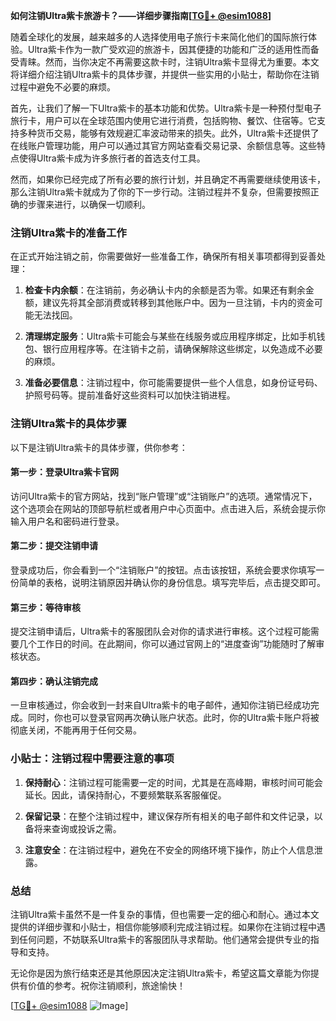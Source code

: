 **如何注销Ultra紫卡旅游卡？——详细步骤指南[[TG💪+ @esim1088](https://t.me/s/esim1088)]**

随着全球化的发展，越来越多的人选择使用电子旅行卡来简化他们的国际旅行体验。Ultra紫卡作为一款广受欢迎的旅游卡，因其便捷的功能和广泛的适用性而备受青睐。然而，当你决定不再需要这款卡时，注销Ultra紫卡显得尤为重要。本文将详细介绍注销Ultra紫卡的具体步骤，并提供一些实用的小贴士，帮助你在注销过程中避免不必要的麻烦。

首先，让我们了解一下Ultra紫卡的基本功能和优势。Ultra紫卡是一种预付型电子旅行卡，用户可以在全球范围内使用它进行消费，包括购物、餐饮、住宿等。它支持多种货币交易，能够有效规避汇率波动带来的损失。此外，Ultra紫卡还提供了在线账户管理功能，用户可以通过其官方网站查看交易记录、余额信息等。这些特点使得Ultra紫卡成为许多旅行者的首选支付工具。

然而，如果你已经完成了所有必要的旅行计划，并且确定不再需要继续使用该卡，那么注销Ultra紫卡就成为了你的下一步行动。注销过程并不复杂，但需要按照正确的步骤来进行，以确保一切顺利。

### 注销Ultra紫卡的准备工作

在正式开始注销之前，你需要做好一些准备工作，确保所有相关事项都得到妥善处理：

1. **检查卡内余额**：在注销前，务必确认卡内的余额是否为零。如果还有剩余金额，建议先将其全部消费或转移到其他账户中。因为一旦注销，卡内的资金可能无法找回。

2. **清理绑定服务**：Ultra紫卡可能会与某些在线服务或应用程序绑定，比如手机钱包、银行应用程序等。在注销卡之前，请确保解除这些绑定，以免造成不必要的麻烦。

3. **准备必要信息**：注销过程中，你可能需要提供一些个人信息，如身份证号码、护照号码等。提前准备好这些资料可以加快注销进程。

### 注销Ultra紫卡的具体步骤

以下是注销Ultra紫卡的具体步骤，供你参考：

#### 第一步：登录Ultra紫卡官网

访问Ultra紫卡的官方网站，找到“账户管理”或“注销账户”的选项。通常情况下，这个选项会在网站的顶部导航栏或者用户中心页面中。点击进入后，系统会提示你输入用户名和密码进行登录。

#### 第二步：提交注销申请

登录成功后，你会看到一个“注销账户”的按钮。点击该按钮，系统会要求你填写一份简单的表格，说明注销原因并确认你的身份信息。填写完毕后，点击提交即可。

#### 第三步：等待审核

提交注销申请后，Ultra紫卡的客服团队会对你的请求进行审核。这个过程可能需要几个工作日的时间。在此期间，你可以通过官网上的“进度查询”功能随时了解审核状态。

#### 第四步：确认注销完成

一旦审核通过，你会收到一封来自Ultra紫卡的电子邮件，通知你注销已经成功完成。同时，你也可以登录官网再次确认账户状态。此时，你的Ultra紫卡账户将被彻底关闭，不能再用于任何交易。

### 小贴士：注销过程中需要注意的事项

1. **保持耐心**：注销过程可能需要一定的时间，尤其是在高峰期，审核时间可能会延长。因此，请保持耐心，不要频繁联系客服催促。

2. **保留记录**：在整个注销过程中，建议保存所有相关的电子邮件和文件记录，以备将来查询或投诉之需。

3. **注意安全**：在注销过程中，避免在不安全的网络环境下操作，防止个人信息泄露。

### 总结

注销Ultra紫卡虽然不是一件复杂的事情，但也需要一定的细心和耐心。通过本文提供的详细步骤和小贴士，相信你能够顺利完成注销过程。如果你在注销过程中遇到任何问题，不妨联系Ultra紫卡的客服团队寻求帮助。他们通常会提供专业的指导和支持。

无论你是因为旅行结束还是其他原因决定注销Ultra紫卡，希望这篇文章能为你提供有价值的参考。祝你注销顺利，旅途愉快！

[[TG💪+ @esim1088](https://t.me/s/esim1088) ![Image](https://i.postimg.cc/4NQfJmqS/Snipaste-2025-05-13-00-14-12.png)]